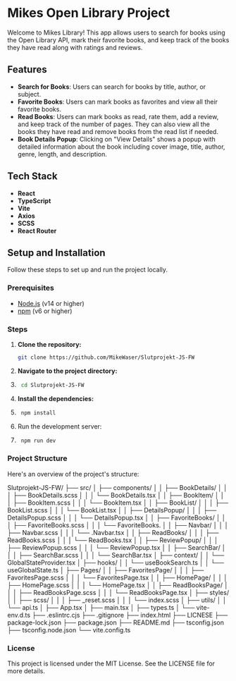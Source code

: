 # Mikes Open Library Project

Welcome to Mikes Library! This app allows users to search for books using the Open Library API, mark their favorite books, and keep track of the books they have read along with ratings and reviews.

## Features

- **Search for Books**: Users can search for books by title, author, or subject.
- **Favorite Books**: Users can mark books as favorites and view all their favorite books.
- **Read Books**: Users can mark books as read, rate them, add a review, and keep track of the number of pages. They can also view all the books they have read and remove books from the read list if needed.
- **Book Details Popup**: Clicking on "View Details" shows a popup with detailed information about the book including cover image, title, author, genre, length, and description.

## Tech Stack

- **React**
- **TypeScript**
- **Vite**
- **Axios**
- **SCSS**
- **React Router**

## Setup and Installation

Follow these steps to set up and run the project locally.

### Prerequisites

- [Node.js](https://nodejs.org/) (v14 or higher)
- [npm](https://www.npmjs.com/) (v6 or higher)

### Steps

1. **Clone the repository:**
   ```bash
   git clone https://github.com/MikeWaser/Slutprojekt-JS-FW
   
2. **Navigate to the project directory:**
3. ```bash
    cd Slutprojekt-JS-FW

4. **Install the dependencies:**
5. ```bash
    npm install

6. Run the development server:
7. ```bash
    npm run dev

### Project Structure
Here's an overview of the project's structure:

Slutprojekt-JS-FW/
├── src/
│   ├── components/
│   │   ├── BookDetails/
│   │   │   ├── BookDetails.scss
│   │   │   └── BookDetails.tsx
│   │   ├── BookItem/
│   │   │   ├── BookItem.scss
│   │   │   └── BookItem.tsx
│   │   ├── BookList/
│   │   │   ├── BookList.scss
│   │   │   └── BookList.tsx
│   │   ├── DetailsPopup/
│   │   │   ├── DetailsPopup.scss
│   │   │   └── DetailsPopup.tsx
│   │   ├── FavoriteBooks/
│   │   │   ├── FavoriteBooks.scss
│   │   │   └── FavoriteBooks.
│   │   ├── Navbar/
│   │   │   ├── Navbar.scss
│   │   │   └── .Navbar.tsx
│   │   ├── ReadBooks/
│   │   │   ├── ReadBooks.scss
│   │   │   └── ReadBooks.tsx
│   │   ├── ReviewPopup/
│   │   │   ├── ReviewPopup.scss
│   │   │   └── ReviewPopup.tsx
│   │   ├── SearchBar/
│   │   │   ├── SearchBar.scss
│   │   │   └── SearchBar.tsx
│   ├── context/
│   │   └── GlobalStateProvider.tsx
│   ├── hooks/
│   │   └── useBookSearch.ts
│   │   └── useGlobalState.ts
│   ├── Pages/
│   │   ├── FavoritesPage/
│   │   │   ├── FavoritesPage.scss
│   │   │   └── FavoritesPage.tsx
│   │   ├── HomePage/
│   │   │   ├── HomePage.scss
│   │   │    └── HomePage.tsx
│   │   ├── ReadBooksPage/
│   │   │    ├── ReadBooksPage.scss
│   │   │    └── ReadBooksPage.tsx
│   ├── styles/
│   │   ├── scss/
│   │   │   ├── _reset.scss
│   │   │   └── index.scss
│   ├── utils/
│   │   └── api.ts
│   ├── App.tsx
│   ├── main.tsx
│   ├── types.ts
│   └──  vite-env.d.ts
├── .eslintrc.cjs
├── .gitignore
├── index.html
├── LICNESE
├── package-lock.json
├── package.json
├── README.md
├── tsconfig.json
├── tsconfig.node.json
└── vite.config.ts

### License
This project is licensed under the MIT License. See the LICENSE file for more details.

